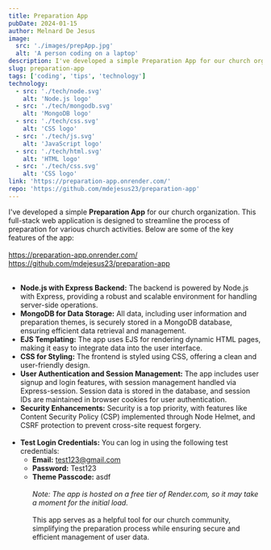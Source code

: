 ```yaml
---
title: Preparation App
pubDate: 2024-01-15
author: Melnard De Jesus
image:
  src: './images/prepApp.jpg'
  alt: 'A person coding on a laptop'
description: I've developed a simple Preparation App for our church organization. This full-stack web application is designed to streamline the process of preparation for various church activities. Below are some of the key features of the app
slug: preparation-app
tags: ['coding', 'tips', 'technology']
technology:
  - src: './tech/node.svg'
    alt: 'Node.js logo'
  - src: './tech/mongodb.svg'
    alt: 'MongoDB logo'
  - src: './tech/css.svg'
    alt: 'CSS logo'
  - src: './tech/js.svg'
    alt: 'JavaScript logo'
  - src: './tech/html.svg'
    alt: 'HTML logo'
  - src: './tech/css.svg'
    alt: 'CSS logo'
link: 'https://preparation-app.onrender.com/'
repo: 'https://github.com/mdejesus23/preparation-app'
---
```


I've developed a simple **Preparation App** for our church organization. This full-stack web application is designed to streamline the process of preparation for various church activities. Below are some of the key features of the app:
<br>
<br>
<span class="text-lblue">https://preparation-app.onrender.com/</span>
<br>
<span class="text-lblue">https://github.com/mdejesus23/preparation-app</span>
<br>
<br>

- **<i class="fab fa-node-js text-lblue"></i> Node.js with Express Backend:** The backend is powered by Node.js with Express, providing a robust and scalable environment for handling server-side operations.
- **<i class="fas fa-database text-lblue"></i> MongoDB for Data Storage:** All data, including user information and preparation themes, is securely stored in a MongoDB database, ensuring efficient data retrieval and management.
- **<i class="fas fa-file-code text-lblue"></i> EJS Templating:** The app uses EJS for rendering dynamic HTML pages, making it easy to integrate data into the user interface.
- **<i class="fas fa-paint-brush text-lblue"></i> CSS for Styling:** The frontend is styled using CSS, offering a clean and user-friendly design.
- **<i class="fas fa-lock text-lblue"></i> User Authentication and Session Management:** The app includes user signup and login features, with session management handled via Express-session. Session data is stored in the database, and session IDs are maintained in browser cookies for user authentication.
- **<i class="fas fa-shield-alt text-lblue"></i> Security Enhancements:** Security is a top priority, with features like Content Security Policy (CSP) implemented through Node Helmet, and CSRF protection to prevent cross-site request forgery.
  <br>
  <br>
- **<i class="fas fa-user-check  text-lblue"></i> Test Login Credentials:** You can log in
  using the following test credentials:
  - **Email:** <span class="text-lblue">test123@gmail.com</span>
  - **Password:** <span class="text-lblue">Test123</span>
  - **Theme Passcode:** <span class="text-lblue">asdf</span>
    <br>
    <br>
    _Note: The app is hosted on a free tier of Render.com, so it may take a moment for the initial load._
    <br>
    <br>
    This app serves as a helpful tool for our church community, simplifying the preparation process while ensuring secure and efficient management of user data.
